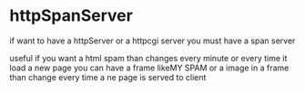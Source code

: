 # httpSpanServer
if want to have a httpServer or a httpcgi server you must have a span server

useful if you want a html spam than changes every minute or every time it load a new page
you can have a frame like<html><HEAD><title>HELLO</title><BODY>MY SPAM </body></html> or a image
  in a frame than change every time a ne page is served to client
